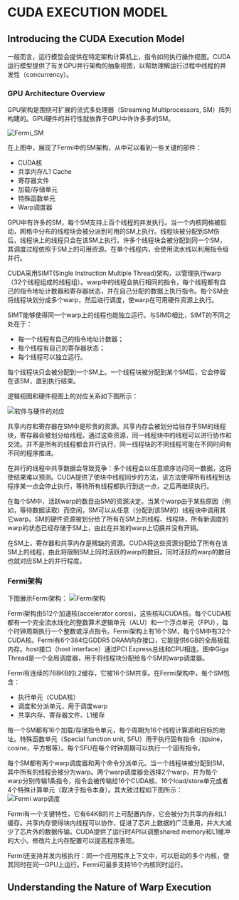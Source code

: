 # CUDA EXECUTION MODEL
## Introducing the CUDA Execution Model

一般而言，运行模型会提供在特定架构计算机上，指令如何执行操作视图。CUDA运行模型提供了有关GPU并行架构的抽象视图，以帮助理解运行过程中线程的并发性（concurrency）。

### GPU Architecture Overview

GPU架构是围绕可扩展的流式多处理器（Streaming Multiprocessors, SM）阵列构建的。GPU硬件的并行性就依靠于GPU中许许多多的SM。

![Fermi_SM](./pic/1%20Fermi%20SM.png "Fermi_SM")

在上图中，展现了Fermi中的SM架构，从中可以看到一些关键的部件：
* CUDA核
* 共享内存/L1 Cache
* 寄存器文件
* 加载/存储单元
* 特殊函数单元
* Warp调度器

GPU中有许多的SM，每个SM支持上百个线程的并发执行。当一个内核网格被启动，网格中分布的线程块会被分派到可用的SM上执行。线程块被分配到SM伤后，线程块上的线程只会在该SM上执行。许多个线程块会被分配到同一个SM，其调度过程依照于SM上的可用资源。在单个线程内，会使用流水线以利用指令级并行。

CUDA采用SIMT(Single Instruction Multiple Thread)架构，以管理执行warp（32个线程组成的线程组）。warp中的线程会执行相同的指令，每个线程都有自己的指令地址计数器和寄存器状态，并在自己分配的数据上执行指令。每个SM会将线程块划分成多个warp，然后进行调度，使warp在可用硬件资源上执行。

SIMT能够使得同一个warp上的线程也能独立运行。与SIMD相比，SIMT的不同之处在于：
* 每一个线程有自己的指令地址计数器；
* 每个线程有自己的寄存器状态；
* 每个线程可以独立运行。

每个线程块只会被分配到一个SM上。一个线程块被分配到某个SM后，它会停留在该SM，直到执行结束。

逻辑视图和硬件视图上的对应关系如下图所示：

![软件与硬件的对应](pic/2%20Software%20and%20Hardware%20Correspondence.png "Software and Hardware Correspondence")

共享内存和寄存器在SM中是珍贵的资源。共享内存会被划分给驻存于SM的线程块，寄存器会被划分给线程。通过这些资源，同一线程块中的线程可以进行协作和交流。并不是所有的线程都会并行执行，同一线程块的不同线程可能在不同时间有不同的程序推进。

在并行的线程中共享数据会导致竞争：多个线程会以任意顺序访问同一数据，这将使结果难以预测。CUDA提供了使块中线程同步的方法，该方法使得所有线程到达程序某一点会停止执行，等待所有线程都执行到这一点，之后再继续执行。

在每个SM中，活跃warp的数目由SM的资源决定。当某个warp由于某些原因（例如，等待数据读取）而空闲，SM可以从任意（分配到该SM的）线程块中调用其它warp。SM的硬件资源被划分给了所有在SM上的线程、线程块，所有新调度的warp的状态已经存储于SM上，由此在并发的warp上切换并没有开销。

在SM上，寄存器和共享内存是稀缺的资源。CUDA将这些资源分配给了所有在该SM上的线程，由此将限制SM上同时活跃的warp的数目。同时活跃的warp的数目也就对应SM上的并行程度。

### Fermi架构

下图展示Fermi架构：
![Fermi架构](pic/3%20Fermi架构.png "3 Fermi架构")

Fermi架构由512个加速核(accelerator cores)，这些核叫CUDA核。每个CUDA核都有一个完全流水线化的整数算术逻辑单元（ALU）和一个浮点单元（FPU），每个时钟周期执行一个整数或浮点指令。Fermi架构上有16个SM，每个SM中有32个CUDA核。Fermi有6个384位GDDR5 DRAM内存接口，它能提供6GB的全局板载内存。host接口（host interface）通过PCI Express总线和CPU相连。图中Giga Thread是一个全局调度器，用于将线程块分配给各个SM的warp调度器。

Fermi有连续的768KB的L2缓存，它被16个SM共享。在Fermi架构中，每个SM包含：
* 执行单元（CUDA核）
* 调度和分派单元，用于调度warp
* 共享内存、寄存器文件、L1缓存

每一个SM都有16个加载/存储指令单元，每个周期为16个线程计算源和目标的地址。特殊函数单元（Special function unit, SFU）用于执行固有指令（如sine，cosine，平方根等）。每个SFU在每个时钟周期可以执行一个固有指令。

每个SM都有两个warp调度器和两个命令分派单元。当一个线程块被分配到SM，其中所有的线程会被分为warp。两个warp调度器会选择2个warp，并为每个warp分别传输1条指令，指令会被传输给16个CUDA核、16个load/store单元或者4个特殊计算单元（取决于指令本身）。其大致过程如下图所示：
![Fermi warp调度](./pic/4%20Fermi%20warp调度.png "Fermi warp调度")

Fermi有一个关键特性，它有64KB的片上可配置内存，它会被分为共享内存和L1缓存。共享内存使得块内线程可以协作，促进了芯片上数据的广泛重用，并大大减少了芯片外的数据传输。CUDA提供了运行时API以调整shared memory和L1缓冲的大小。修改片上内存配置可以提高程序表现。

Fermi还支持并发内核执行：同一个应用程序上下文中，可以启动的多个内核，使其同时在同一GPU上运行。Fermi可最多支持16个内核同时运行。

## Understanding the Nature of Warp Execution

